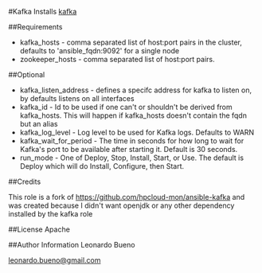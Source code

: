 #Kafka
Installs [kafka](https://kafka.apache.org/)

##Requirements
- kafka_hosts - comma separated list of host:port pairs in the cluster, defaults to 'ansible_fqdn:9092' for a single node
- zookeeper_hosts - comma separated list of host:port pairs.

##Optional
- kafka_listen_address - defines a specifc address for kafka to listen on, by defaults listens on all interfaces
- kafka_id - Id to be used if one can't or shouldn't be derived from kafka_hosts. This will happen if kafka_hosts doesn't contain the fqdn but an alias
- kafka_log_level - Log level to be used for Kafka logs. Defaults to WARN
- kafka_wait_for_period - The time in seconds for how long to wait for Kafka's port to be available after starting it. Default is 30 seconds.
- run_mode - One of Deploy, Stop, Install, Start, or Use. The default is Deploy which will do Install, Configure, then Start.

##Credits

This role is a fork of https://github.com/hpcloud-mon/ansible-kafka and was created because I didn't want openjdk or any other dependency installed by the kafka role

##License
Apache

##Author Information
Leonardo Bueno

leonardo.bueno@gmail.com
